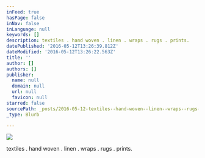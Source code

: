 ```yaml
---
inFeed: true
hasPage: false
inNav: false
inLanguage: null
keywords: []
description: textiles . hand woven . linen . wraps . rugs . prints.
datePublished: '2016-05-12T13:26:39.812Z'
dateModified: '2016-05-12T13:26:22.563Z'
title: ''
author: []
authors: []
publisher:
  name: null
  domain: null
  url: null
  favicon: null
starred: false
sourcePath: _posts/2016-05-12-textiles--hand-woven--linen--wraps--rugs--prints.md
_type: Blurb

---
```

![](https://the-grid-user-content.s3-us-west-2.amazonaws.com/413714d4-8873-4324-b306-f298df0340ad.jpg)

textiles . hand woven . linen . wraps . rugs . prints.